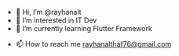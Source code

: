 - 👋 Hi, I’m @rayhanalt
- 👀 I’m interested in IT Dev
- 🌱 I’m currently learning Flutter Framework
<!--- - 💞️ I’m looking to collaborate on ... --->
- 📫 How to reach me rayhanalthaf76@gmail.com

<!---
rayhanalt/rayhanalt is a ✨ special ✨ repository because its `README.md` (this file) appears on your GitHub profile.
You can click the Preview link to take a look at your changes.
--->
